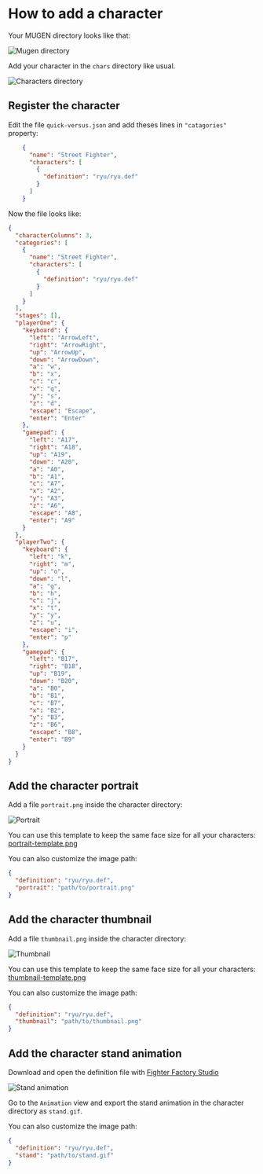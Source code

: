 How to add a character
======================

Your MUGEN directory looks like that:

![Mugen directory](./images/mugen-directory.png)


Add your character in the `chars` directory like usual.

![Characters directory](./images/chars-directory.png)

Register the character
----------------------

Edit the file `quick-versus.json` and add theses lines in `"catagories"` property:

```json
    {
      "name": "Street Fighter",
      "characters": [
        {
          "definition": "ryu/ryu.def"
        }
      ]
    }
```

Now the file looks like:

```json
{
  "characterColumns": 3,
  "categories": [
    {
      "name": "Street Fighter",
      "characters": [
        {
          "definition": "ryu/ryu.def"
        }
      ]
    }
  ],
  "stages": [],
  "playerOne": {
    "keyboard": {
      "left": "ArrowLeft",
      "right": "ArrowRight",
      "up": "ArrowUp",
      "down": "ArrowDown",
      "a": "w",
      "b": "x",
      "c": "c",
      "x": "q",
      "y": "s",
      "z": "d",
      "escape": "Escape",
      "enter": "Enter"
    },
    "gamepad": {
      "left": "A17",
      "right": "A18",
      "up": "A19",
      "down": "A20",
      "a": "A0",
      "b": "A1",
      "c": "A7",
      "x": "A2",
      "y": "A3",
      "z": "A6",
      "escape": "A8",
      "enter": "A9"
    }
  },
  "playerTwo": {
    "keyboard": {
      "left": "k",
      "right": "m",
      "up": "o",
      "down": "l",
      "a": "g",
      "b": "h",
      "c": "j",
      "x": "t",
      "y": "y",
      "z": "u",
      "escape": "i",
      "enter": "p"
    },
    "gamepad": {
      "left": "B17",
      "right": "B18",
      "up": "B19",
      "down": "B20",
      "a": "B0",
      "b": "B1",
      "c": "B7",
      "x": "B2",
      "y": "B3",
      "z": "B6",
      "escape": "B8",
      "enter": "B9"
    }
  }
}
```

Add the character portrait
--------------------------

Add a file `portrait.png` inside the character directory:

![Portrait](./images/portrait-in-char.png)

You can use this template to keep the same face size for all your characters: [portrait-template.png](./images/portrait-template.png)

You can also customize the image path:

```json
{
  "definition": "ryu/ryu.def",
  "portrait": "path/to/portrait.png"
}
```

Add the character thumbnail
---------------------------

Add a file `thumbnail.png` inside the character directory:

![Thumbnail](./images/thumbnail-in-char.png)

You can use this template to keep the same face size for all your characters: [thumbnail-template.png](./images/thumbnail-template.png)

You can also customize the image path:
```json
{
  "definition": "ryu/ryu.def",
  "thumbnail": "path/to/thumbnail.png"
}
```

Add the character stand animation
---------------------------------

Download and open the definition file with [Fighter Factory Studio](http://fighterfactory.virtualltek.com/)

![Stand animation](./images/export-stand-animation.gif)

Go to the `Animation` view and export the stand animation in the character directory as `stand.gif`.

You can also customize the image path:
```json
{
  "definition": "ryu/ryu.def",
  "stand": "path/to/stand.gif"
}
```

